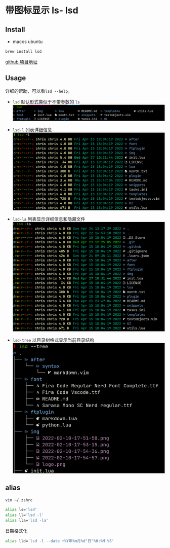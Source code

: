 # 带图标显示 ls- lsd

## Install

- macos ubuntu

```sh
brew install lsd
```

[github 项目地址](https://github.com/Peltoche/lsd)

## Usage

详细的帮助，可以看`lsd --help`。

- `lsd`
  默认形式类似于不带参数的 `ls`
  ![img](..\img\2022-04-27-12-27-08.png)

- `lsd-l`
  列表详细信息
  ![img](..\img\2022-04-27-12-29-51.png)

- `lsd-la`
  列表显示详细信息和隐藏文件
  ![img](..\img\2022-04-27-12-31-22.png)

- `lsd-tree`
  以目录树格式显示当前目录结构
  ![img](..\img\2022-04-27-12-33-02.png)

## alias

`vim ~/.zshrc`

```sh
alias ls='lsd'
alias ll='lsd -l'
alias lla='lsd -la'
```

日期格式化

```sh
alias lld='lsd -l --date +%Y年%m月%d"日"%H:%M:%S'
```

